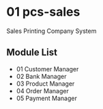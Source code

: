 # 01 pcs-sales
Sales Printing Company System

## Module List
- 01 Customer Manager
- 02 Bank Manager
- 03 Product Manager
- 04 Order Manager
- 05 Payment Manager
